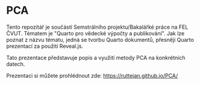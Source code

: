 # PCA

Tento repozitář je součástí Semstrálního projektu/Bakalářké práce na FEL ČVUT. Tématem je "Quarto pro vědecké výpočty a publikování". Jak lze poznat z názvu tématu, jedná se tvorbu Quarto dokumentů, přesněji Quarto prezentací za použití Reveal.js.

Tato prezentace představuje popis a využití metody PCA na konkrétních datech.

Prezentaci si můžete prohlédnout zde: <https://ruttejan.github.io/PCA/>